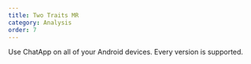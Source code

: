 ```yaml
---
title: Two Traits MR
category: Analysis
order: 7
---
```


Use ChatApp on all of your Android devices. Every version is supported.
